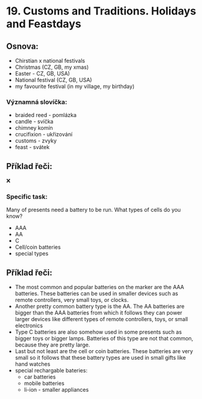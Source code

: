 # 19. Customs and Traditions. Holidays and Feastdays

## Osnova:

* Chirstian x national festivals
* Christmas (CZ, GB, my xmas)
* Easter - CZ, GB, USA)
* National festival (CZ, GB, USA)
* my favourite festival (in my village, my birthday)

  
### Významná slovíčka:
* braided reed - pomlázka 
* candle - svíčka 
* chimney komín 
* crucifixion - ukřizování 
* customs - zvyky 
* feast - svátek 

  
## Příklad řeči:
❌
  

### Specific task:
Many of presents need a battery to be run. What types of cells do you know? 

* AAA
* AA
* C
* Cell/coin batteries
* special types
  
## Příklad řeči: 
* The most common and popular batteries on the marker are the AAA batteries. These batteries can be used in smaller devices such as remote controllers, very small toys, or clocks.
* Another pretty common battery type is the AA. The AA batteries are bigger than the AAA batteries from which it follows they can power larger devices like different types of remote controllers, toys, or small electronics
* Type C batteries are also somehow used in some presents such as bigger toys or bigger lamps. Batteries of this type are not that common, because they are pretty large.
* Last but not least are the cell or coin batteries. These batteries are very small so it follows that these battery types are used in small gifts like hand watches
* special rechargable bateries:
	* car batteries
	* mobile batteries
    * li-ion - smaller appliances
